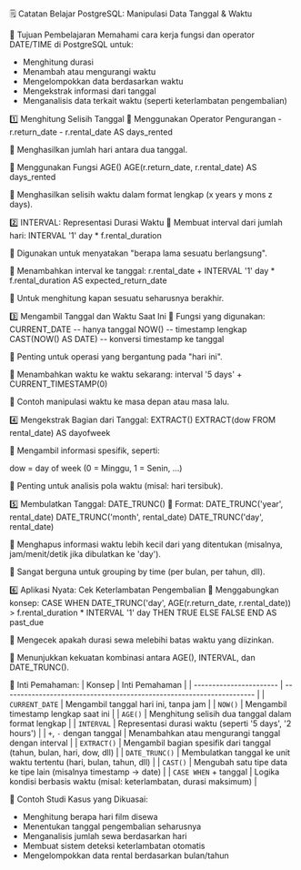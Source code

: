🗒️ Catatan Belajar PostgreSQL: Manipulasi Data Tanggal & Waktu

🧠 Tujuan Pembelajaran
Memahami cara kerja fungsi dan operator DATE/TIME di PostgreSQL untuk:

- Menghitung durasi
- Menambah atau mengurangi waktu
- Mengelompokkan data berdasarkan waktu
- Mengekstrak informasi dari tanggal
- Menganalisis data terkait waktu (seperti keterlambatan pengembalian)

1️⃣ Menghitung Selisih Tanggal
🔹 Menggunakan Operator Pengurangan -
r.return_date - r.rental_date AS days_rented

📌 Menghasilkan jumlah hari antara dua tanggal.

🔹 Menggunakan Fungsi AGE()
AGE(r.return_date, r.rental_date) AS days_rented

📌 Menghasilkan selisih waktu dalam format lengkap (x years y mons z days).


2️⃣ INTERVAL: Representasi Durasi Waktu
🔹 Membuat interval dari jumlah hari:
INTERVAL '1' day * f.rental_duration

📌 Digunakan untuk menyatakan "berapa lama sesuatu berlangsung".

🔹 Menambahkan interval ke tanggal:
r.rental_date + INTERVAL '1' day * f.rental_duration AS expected_return_date

📌 Untuk menghitung kapan sesuatu seharusnya berakhir.


3️⃣ Mengambil Tanggal dan Waktu Saat Ini
🔹 Fungsi yang digunakan:
CURRENT_DATE              -- hanya tanggal
NOW()                     -- timestamp lengkap
CAST(NOW() AS DATE)       -- konversi timestamp ke tanggal

📌 Penting untuk operasi yang bergantung pada "hari ini".

🔹 Menambahkan waktu ke waktu sekarang:
interval '5 days' + CURRENT_TIMESTAMP(0)

📌 Contoh manipulasi waktu ke masa depan atau masa lalu.


4️⃣ Mengekstrak Bagian dari Tanggal: EXTRACT()
EXTRACT(dow FROM rental_date) AS dayofweek

📌 Mengambil informasi spesifik, seperti:

dow = day of week (0 = Minggu, 1 = Senin, ...)

🧠 Penting untuk analisis pola waktu (misal: hari tersibuk).


5️⃣ Membulatkan Tanggal: DATE_TRUNC()
🔹 Format:
DATE_TRUNC('year', rental_date)
DATE_TRUNC('month', rental_date)
DATE_TRUNC('day', rental_date)

📌 Menghapus informasi waktu lebih kecil dari yang ditentukan (misalnya, jam/menit/detik jika dibulatkan ke 'day').

🧠 Sangat berguna untuk grouping by time (per bulan, per tahun, dll).


6️⃣ Aplikasi Nyata: Cek Keterlambatan Pengembalian
🔹 Menggabungkan konsep:
CASE 
  WHEN DATE_TRUNC('day', AGE(r.return_date, r.rental_date)) >
       f.rental_duration * INTERVAL '1' day 
  THEN TRUE 
  ELSE FALSE 
END AS past_due


📌 Mengecek apakah durasi sewa melebihi batas waktu yang diizinkan.

🧠 Menunjukkan kekuatan kombinasi antara AGE(), INTERVAL, dan DATE_TRUNC().


🧩 Inti Pemahaman:
| Konsep                  | Inti Pemahaman                                                        |
| ----------------------- | --------------------------------------------------------------------- |
| `CURRENT_DATE`          | Mengambil tanggal hari ini, tanpa jam                                 |
| `NOW()`                 | Mengambil timestamp lengkap saat ini                                  |
| `AGE()`                 | Menghitung selisih dua tanggal dalam format lengkap                   |
| `INTERVAL`              | Representasi durasi waktu (seperti '5 days', '2 hours')               |
| `+`, `-` dengan tanggal | Menambahkan atau mengurangi tanggal dengan interval                   |
| `EXTRACT()`             | Mengambil bagian spesifik dari tanggal (tahun, bulan, hari, dow, dll) |
| `DATE_TRUNC()`          | Membulatkan tanggal ke unit waktu tertentu (hari, bulan, tahun, dll)  |
| `CAST()`                | Mengubah satu tipe data ke tipe lain (misalnya timestamp → date)      |
| `CASE WHEN` + tanggal   | Logika kondisi berbasis waktu (misal: keterlambatan, durasi maksimum) |



📘 Contoh Studi Kasus yang Dikuasai:

- Menghitung berapa hari film disewa
- Menentukan tanggal pengembalian seharusnya
- Menganalisis jumlah sewa berdasarkan hari
- Membuat sistem deteksi keterlambatan otomatis
- Mengelompokkan data rental berdasarkan bulan/tahun